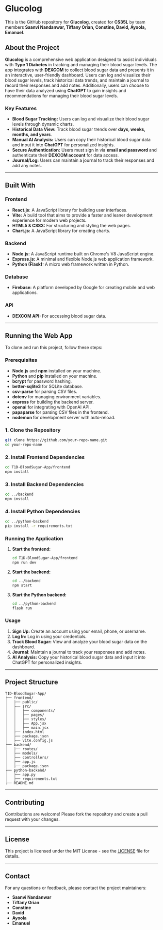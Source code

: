 # Glucolog

This is the GitHub repository for **Glucolog**, created for **CS35L** by team members **Saanvi Nandanwar, Tiffany Orian, Constine, David, Ayoola, Emanuel**.

## About the Project  
**Glucolog** is a comprehensive web application designed to assist individuals with **Type 1 Diabetes** in tracking and managing their blood sugar levels. The app integrates with **DEXCOM** to collect blood sugar data and presents it in an interactive, user-friendly dashboard. Users can log and visualize their blood sugar levels, track historical data trends, and maintain a journal to record their responses and add notes. Additionally, users can choose to have their data analyzed using **ChatGPT** to gain insights and recommendations for managing their blood sugar levels.

### Key Features  
- **Blood Sugar Tracking:** Users can log and visualize their blood sugar levels through dynamic charts.
- **Historical Data View:** Track blood sugar trends over **days, weeks, months, and years**.
- **Manual AI Analysis:** Users can copy their historical blood sugar data and input it into **ChatGPT** for personalized insights.
- **Secure Authentication:** Users must sign in via **email and password** and authenticate their **DEXCOM account** for data access.
- **Journal/Log:** Users can maintain a journal to track their responses and add any notes.

---

## Built With  
### Frontend
- **React.js:** A JavaScript library for building user interfaces.
- **Vite:** A build tool that aims to provide a faster and leaner development experience for modern web projects.
- **HTML5 & CSS3:** For structuring and styling the web pages.
- **Chart.js:** A JavaScript library for creating charts.

### Backend
- **Node.js:** A JavaScript runtime built on Chrome's V8 JavaScript engine.
- **Express.js:** A minimal and flexible Node.js web application framework.
- **Python (Flask):** A micro web framework written in Python.

### Database
- **Firebase:** A platform developed by Google for creating mobile and web applications.

### API
- **DEXCOM API:** For accessing blood sugar data.

---

## Running the Web App  
To clone and run this project, follow these steps:  

### Prerequisites
- **Node.js** and **npm** installed on your machine.
- **Python** and **pip** installed on your machine.
- **bcrypt** for password hashing.
- **better-sqlite3** for SQLite database.
- **csv-parse** for parsing CSV files.
- **dotenv** for managing environment variables.
- **express** for building the backend server.
- **openai** for integrating with OpenAI API.
- **papaparse** for parsing CSV files in the frontend.
- **nodemon** for development server with auto-reload.

### 1. Clone the Repository  
```bash
git clone https://github.com/your-repo-name.git
cd your-repo-name
```

### 2. Install Frontend Dependencies  
```bash
cd T1D-BloodSugar-App/frontend
npm install
```

### 3. Install Backend Dependencies  
```bash
cd ../backend
npm install
```

### 4. Install Python Dependencies  
```bash
cd ../python-backend
pip install -r requirements.txt
```

### Running the Application
1. **Start the frontend:**
   ```bash
   cd T1D-BloodSugar-App/frontend
   npm run dev
   ```

2. **Start the backend:**
   ```bash
   cd ../backend
   npm start
   ```

3. **Start the Python backend:**
   ```bash
   cd ../python-backend
   flask run
   ```

### Usage
1. **Sign Up:** Create an account using your email, phone, or username.
2. **Log In:** Log in using your credentials.
3. **Track Blood Sugar:** View and analyze your blood sugar data on the dashboard.
4. **Journal:** Maintain a journal to track your responses and add notes.
5. **AI Analysis:** Copy your historical blood sugar data and input it into ChatGPT for personalized insights.

---

## Project Structure
```
T1D-BloodSugar-App/
├── frontend/
│   ├── public/
│   ├── src/
│   │   ├── components/
│   │   ├── pages/
│   │   ├── styles/
│   │   ├── App.jsx
│   │   ├── main.jsx
│   ├── index.html
│   ├── package.json
│   ├── vite.config.js
├── backend/
│   ├── routes/
│   ├── models/
│   ├── controllers/
│   ├── app.js
│   ├── package.json
├── python-backend/
│   ├── app.py
│   ├── requirements.txt
├── README.md
```

---

## Contributing
Contributions are welcome! Please fork the repository and create a pull request with your changes.

---

## License
This project is licensed under the MIT License - see the [LICENSE](LICENSE) file for details.

---

## Contact
For any questions or feedback, please contact the project maintainers:
- **Saanvi Nandanwar**
- **Tiffany Orian**
- **Constine**
- **David**
- **Ayoola**
- **Emanuel**
